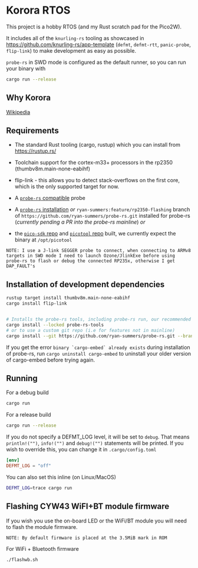 # Korora RTOS

This project is a hobby RTOS (and my Rust scratch pad for the Pico2W).

It includes all of the `knurling-rs` tooling as showcased in <https://github.com/knurling-rs/app-template> (`defmt`, `defmt-rtt`, `panic-probe`, `flip-link`) to make development as easy as possible.

`probe-rs` in SWD mode is configured as the default runner, so you can run your binary with

```sh
cargo run --release
```

## Why Korora

 [Wikipedia](https://en.wikipedia.org/wiki/Little_penguin)

## Requirements
  
- The standard Rust tooling (cargo, rustup) which you can install from <https://rustup.rs/>

- Toolchain support for the cortex-m33+ processors in the rp2350 (thumbv8m.main-none-eabihf)

- flip-link - this allows you to detect stack-overflows on the first core, which is the only supported target for now.

- A [`probe-rs` compatible](https://probe.rs/docs/getting-started/probe-setup/) probe

- A [`probe-rs` installation](https://probe.rs/docs/getting-started/installation/) *or* `ryan-summers:feature/rp2350-flashing` branch of `https://github.com/ryan-summers/probe-rs.git` installed for probe-rs (*currently pending a PR into the probe-rs mainline*)
 *or*
- the [`pico-sdk` repo](https://github.com/raspberrypi/pico-sdk) and [`picotool` repo](https://github.com/raspberrypi/picotool) built, we currently expect the binary at `/opt/picotool`

`NOTE: I use a J-link SEGGER probe to connect, when connecting to ARMv8 targets in SWD mode I need to launch Ozone/JlinkExe before using probe-rs to flash or debug the connected RP235x, otherwise I get DAP_FAULT's`

## Installation of development dependencies

```sh
rustup target install thumbv8m.main-none-eabihf
cargo install flip-link


# Installs the probe-rs tools, including probe-rs run, our recommended default runner
cargo install --locked probe-rs-tools
# or to use a custom git repo (i.e for features not in mainline)
cargo install --git https://github.com/ryan-summers/probe-rs.git --branch feature/rp2350-flashing probe-rs-tools --locked 

```

If you get the error ``binary `cargo-embed` already exists`` during installation of probe-rs, run `cargo uninstall cargo-embed` to uninstall your older version of cargo-embed before trying again.

## Running

For a debug build

```sh
cargo run
```

For a release build

```sh
cargo run --release
```

If you do not specify a DEFMT_LOG level, it will be set to `debug`.
That means `println!("")`, `info!("")` and `debug!("")` statements will be printed.
If you wish to override this, you can change it in `.cargo/config.toml`

```toml
[env]
DEFMT_LOG = "off"
```

You can also set this inline (on Linux/MacOS)  

```sh
DEFMT_LOG=trace cargo run
```

## Flashing CYW43 WiFI+BT module firmware

If you wish you use the on-board LED or the WiFi/BT module you will need to flash the module firmware.

`NOTE: By default firmware is placed at the 3.5MiB mark in ROM`

For WiFi + Bluetooth firmware

```sh
./flashwb.sh
```
